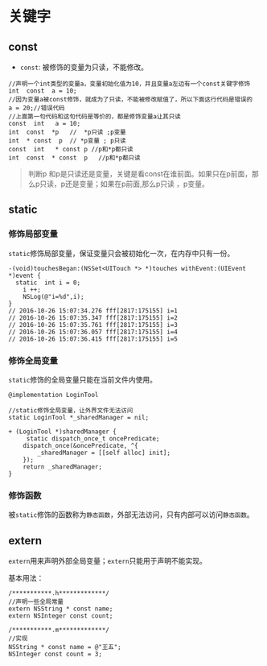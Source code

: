 # 关键字

## const

* `const`: 被修饰的变量为只读，不能修改。

```objc
//声明一个int类型的变量a，变量初始化值为10，并且变量a左边有一个const关键字修饰
int  const  a = 10;
//因为变量a被const修饰，就成为了只读，不能被修改赋值了，所以下面这行代码是错误的
a = 20;//错误代码
//上面第一句代码和这句代码是等价的，都是修饰变量a让其只读
const  int   a = 10;
int  const  *p   //  *p只读 ;p变量
int  * const  p  // *p变量 ; p只读
const  int   * const p //p和*p都只读
int  const  * const  p   //p和*p都只读
```

> 判断p 和p是只读还是变量，关键是看const在谁前面。如果只在p前面，那么p只读，p还是变量；如果在p前面,那么p只读 ，p变量。

## static

### 修饰局部变量

`static`修饰局部变量，保证变量只会被初始化一次，在内存中只有一份。

```objc
-(void)touchesBegan:(NSSet<UITouch *> *)touches withEvent:(UIEvent *)event {
  static  int i = 0;
    i ++;
    NSLog(@"i=%d",i);
}
// 2016-10-26 15:07:34.276 fff[2817:175155] i=1
// 2016-10-26 15:07:35.347 fff[2817:175155] i=2
// 2016-10-26 15:07:35.761 fff[2817:175155] i=3
// 2016-10-26 15:07:36.057 fff[2817:175155] i=4
// 2016-10-26 15:07:36.415 fff[2817:175155] i=5
```

### 修饰全局变量

`static`修饰的全局变量只能在当前文件内使用。

```objc
@implementation LoginTool

//static修饰全局变量，让外界文件无法访问
static LoginTool *_sharedManager = nil;

+ (LoginTool *)sharedManager {
     static dispatch_once_t oncePredicate;
    dispatch_once(&oncePredicate, ^{
        _sharedManager = [[self alloc] init];
    });
    return _sharedManager;
}
```

### 修饰函数

被`static`修饰的函数称为`静态函数`，外部无法访问，只有内部可以访问`静态函数`。


## extern

`extern`用来声明外部全局变量；`extern`只能用于声明不能实现。

基本用法：

```objc
/***********.h*************/
//声明一些全局常量
extern NSString * const name;
extern NSInteger const count;

/***********.m*************/
//实现
NSString * const name = @"王五";
NSInteger const count = 3;
```